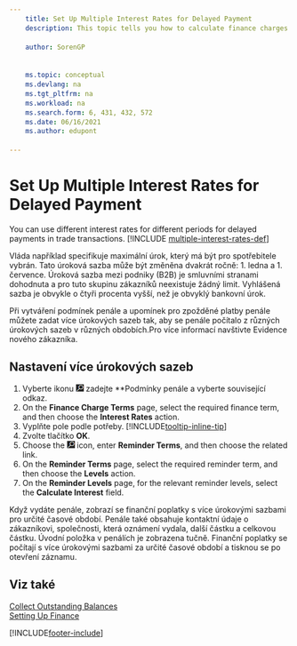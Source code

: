 ```yaml
---
    title: Set Up Multiple Interest Rates for Delayed Payment
    description: This topic tells you how to calculate finance charges with multiple interest rates for a specific period.

    author: SorenGP


    ms.topic: conceptual
    ms.devlang: na
    ms.tgt_pltfrm: na
    ms.workload: na
    ms.search.form: 6, 431, 432, 572
    ms.date: 06/16/2021
    ms.author: edupont

---
```

# Set Up Multiple Interest Rates for Delayed Payment

You can use different interest rates for different periods for delayed payments in trade transactions. [!INCLUDE [multiple-interest-rates-def](includes/multiple-interest-rates-def.md)]

Vláda například specifikuje maximální úrok, který má být pro spotřebitele vybrán. Tato úroková sazba může být změněna dvakrát ročně: 1. ledna a 1. července. Úroková sazba mezi podniky (B2B) je smluvními stranami dohodnuta a pro tuto skupinu zákazníků neexistuje žádný limit. Vyhlášená sazba je obvykle o čtyři procenta vyšší, než je obvyklý bankovní úrok.

Při vytváření podmínek penále a upomínek pro zpožděné platby penále můžete zadat více úrokových sazeb tak, aby se penále počítalo z různých úrokových sazeb v různých obdobích.Pro více informací navštivte <x3/>Evidence nového zákazníka<x4/>.

## Nastavení více úrokových sazeb

1. Vyberte ikonu ![Žárovky, která otevře funkci Řekněte mi](media/ui-search/search_small.png " Řekněte mi, co chcete dělat") zadejte **Podmínky penále<x5/> a vyberte související odkaz.
2. On the **Finance Charge Terms** page, select the required finance term, and then choose the **Interest Rates** action.
3. Vyplňte pole podle potřeby. [!INCLUDE[tooltip-inline-tip](includes/tooltip-inline-tip_md.md)]
4. Zvolte tlačítko **OK**.
5. Choose the ![Lightbulb that opens the Tell Me feature.](media/ui-search/search_small.png "Tell me what you want to do") icon, enter **Reminder Terms**, and then choose the related link.
6. On the **Reminder Terms** page, select the required reminder term, and then choose the **Levels** action.
7. On the **Reminder Levels** page, for the relevant reminder levels, select the **Calculate Interest** field.

Když vydáte penále, zobrazí se finanční poplatky s více úrokovými sazbami pro určité časové období. Penále také obsahuje kontaktní údaje o zákazníkovi, společnosti, která oznámení vydala, další částku a celkovou částku. Úvodní položka v penálích je zobrazena tučně. Finanční poplatky se počítají s více úrokovými sazbami za určité časové období a tisknou se po otevření záznamu.

## Viz také

[Collect Outstanding Balances](receivables-collect-outstanding-balances.md)  
[Setting Up Finance](finance-setup-finance.md)


[!INCLUDE[footer-include](includes/footer-banner.md)]